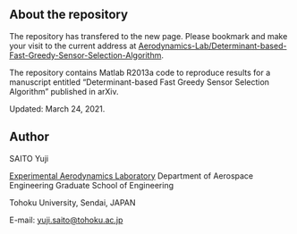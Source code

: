 ## About the repository
The repository has transfered to the new page.
Please bookmark and make your visit to the current address at [Aerodynamics-Lab/Determinant-based-Fast-Greedy-Sensor-Selection-Algorithm](https://github.com/Aerodynamics-Lab/Determinant-based-Fast-Greedy-Sensor-Selection-Algorithm).

The repository contains Matlab R2013a code to reproduce results for a manuscript entitled “Determinant-based Fast Greedy Sensor Selection Algorithm” published in arXiv.

Updated: March 24, 2021.

## Author
SAITO Yuji

[Experimental Aerodynamics Laboratory](http://www.aero.mech.tohoku.ac.jp/eng/)
Department of Aerospace Engineering
Graduate School of Engineering

Tohoku University, Sendai, JAPAN

E-mail: yuji.saito@tohoku.ac.jp
